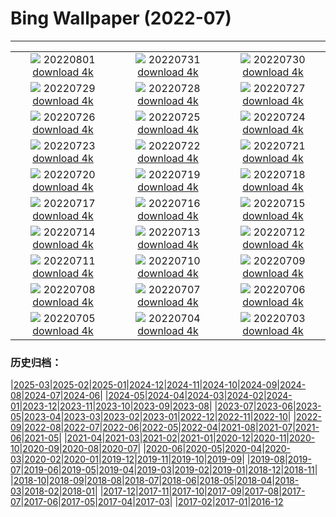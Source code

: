 # Bing Wallpaper (2022-07)
**************
| | | |
|:-:|:-:|:-:|
| ![](https://www.bing.com/th?id=OHR.NoctilucentClouds_EN-US0838966037_1920x1080.jpg) 20220801 [download 4k](https://www.bing.com/th?id=OHR.NoctilucentClouds_EN-US0838966037_UHD.jpg) | ![](https://www.bing.com/th?id=OHR.FiordlandRainforest_EN-US0539876428_1920x1080.jpg) 20220731 [download 4k](https://www.bing.com/th?id=OHR.FiordlandRainforest_EN-US0539876428_UHD.jpg) | ![](https://www.bing.com/th?id=OHR.FourTigresses_EN-US0466229333_1920x1080.jpg) 20220730 [download 4k](https://www.bing.com/th?id=OHR.FourTigresses_EN-US0466229333_UHD.jpg) |
| ![](https://www.bing.com/th?id=OHR.LongsPeak_EN-US4189093342_1920x1080.jpg) 20220729 [download 4k](https://www.bing.com/th?id=OHR.LongsPeak_EN-US4189093342_UHD.jpg) | ![](https://www.bing.com/th?id=OHR.NabateanTomb_EN-US4126304993_1920x1080.jpg) 20220728 [download 4k](https://www.bing.com/th?id=OHR.NabateanTomb_EN-US4126304993_UHD.jpg) | ![](https://www.bing.com/th?id=OHR.MangroveDay_EN-US4051479273_1920x1080.jpg) 20220727 [download 4k](https://www.bing.com/th?id=OHR.MangroveDay_EN-US4051479273_UHD.jpg) |
| ![](https://www.bing.com/th?id=OHR.MGRBrighton_EN-US4452708176_1920x1080.jpg) 20220726 [download 4k](https://www.bing.com/th?id=OHR.MGRBrighton_EN-US4452708176_UHD.jpg) | ![](https://www.bing.com/th?id=OHR.AmeliaEarhart_EN-US4396076505_1920x1080.jpg) 20220725 [download 4k](https://www.bing.com/th?id=OHR.AmeliaEarhart_EN-US4396076505_UHD.jpg) | ![](https://www.bing.com/th?id=OHR.FoxgloveHawkmoth_EN-US4340017481_1920x1080.jpg) 20220724 [download 4k](https://www.bing.com/th?id=OHR.FoxgloveHawkmoth_EN-US4340017481_UHD.jpg) |
| ![](https://www.bing.com/th?id=OHR.SGIMontenegro_EN-US4280095085_1920x1080.jpg) 20220723 [download 4k](https://www.bing.com/th?id=OHR.SGIMontenegro_EN-US4280095085_UHD.jpg) | ![](https://www.bing.com/th?id=OHR.AbbeyGardens_EN-US3622669026_1920x1080.jpg) 20220722 [download 4k](https://www.bing.com/th?id=OHR.AbbeyGardens_EN-US3622669026_UHD.jpg) | ![](https://www.bing.com/th?id=OHR.MoonPhases_EN-US3514261526_1920x1080.jpg) 20220721 [download 4k](https://www.bing.com/th?id=OHR.MoonPhases_EN-US3514261526_UHD.jpg) |
| ![](https://www.bing.com/th?id=OHR.YellowstoneBison_EN-US2891320959_1920x1080.jpg) 20220720 [download 4k](https://www.bing.com/th?id=OHR.YellowstoneBison_EN-US2891320959_UHD.jpg) | ![](https://www.bing.com/th?id=OHR.OmijimaIsland_EN-US2811609327_1920x1080.jpg) 20220719 [download 4k](https://www.bing.com/th?id=OHR.OmijimaIsland_EN-US2811609327_UHD.jpg) | ![](https://www.bing.com/th?id=OHR.CoyoteButtes_EN-US2729289736_1920x1080.jpg) 20220718 [download 4k](https://www.bing.com/th?id=OHR.CoyoteButtes_EN-US2729289736_UHD.jpg) |
| ![](https://www.bing.com/th?id=OHR.AmericanGoldfinch_EN-US2664017758_1920x1080.jpg) 20220717 [download 4k](https://www.bing.com/th?id=OHR.AmericanGoldfinch_EN-US2664017758_UHD.jpg) | ![](https://www.bing.com/th?id=OHR.Arrone_EN-US2438328393_1920x1080.jpg) 20220716 [download 4k](https://www.bing.com/th?id=OHR.Arrone_EN-US2438328393_UHD.jpg) | ![](https://www.bing.com/th?id=OHR.BabyLemons_EN-US8232804860_1920x1080.jpg) 20220715 [download 4k](https://www.bing.com/th?id=OHR.BabyLemons_EN-US8232804860_UHD.jpg) |
| ![](https://www.bing.com/th?id=OHR.BasaltGiants_EN-US8165410401_1920x1080.jpg) 20220714 [download 4k](https://www.bing.com/th?id=OHR.BasaltGiants_EN-US8165410401_UHD.jpg) | ![](https://www.bing.com/th?id=OHR.SpiralHill_EN-US8098037208_1920x1080.jpg) 20220713 [download 4k](https://www.bing.com/th?id=OHR.SpiralHill_EN-US8098037208_UHD.jpg) | ![](https://www.bing.com/th?id=OHR.BarcelonaPop_EN-US8033472712_1920x1080.jpg) 20220712 [download 4k](https://www.bing.com/th?id=OHR.BarcelonaPop_EN-US8033472712_UHD.jpg) |
| ![](https://www.bing.com/th?id=OHR.OludenizTurkey_EN-US7964154843_1920x1080.jpg) 20220711 [download 4k](https://www.bing.com/th?id=OHR.OludenizTurkey_EN-US7964154843_UHD.jpg) | ![](https://www.bing.com/th?id=OHR.DolomitesMW_EN-US7903776288_1920x1080.jpg) 20220710 [download 4k](https://www.bing.com/th?id=OHR.DolomitesMW_EN-US7903776288_UHD.jpg) | ![](https://www.bing.com/th?id=OHR.PreveliGorge_EN-US7830712096_1920x1080.jpg) 20220709 [download 4k](https://www.bing.com/th?id=OHR.PreveliGorge_EN-US7830712096_UHD.jpg) |
| ![](https://www.bing.com/th?id=OHR.HecetaHead_EN-US7658704670_1920x1080.jpg) 20220708 [download 4k](https://www.bing.com/th?id=OHR.HecetaHead_EN-US7658704670_UHD.jpg) | ![](https://www.bing.com/th?id=OHR.KissingPuffins_EN-US7469101764_1920x1080.jpg) 20220707 [download 4k](https://www.bing.com/th?id=OHR.KissingPuffins_EN-US7469101764_UHD.jpg) | ![](https://www.bing.com/th?id=OHR.FannetteIsland_EN-US7369656560_1920x1080.jpg) 20220706 [download 4k](https://www.bing.com/th?id=OHR.FannetteIsland_EN-US7369656560_UHD.jpg) |
| ![](https://www.bing.com/th?id=OHR.WHFireworks_EN-US7107173560_1920x1080.jpg) 20220705 [download 4k](https://www.bing.com/th?id=OHR.WHFireworks_EN-US7107173560_UHD.jpg) | ![](https://www.bing.com/th?id=OHR.SummerDogs_EN-US7055120050_1920x1080.jpg) 20220704 [download 4k](https://www.bing.com/th?id=OHR.SummerDogs_EN-US7055120050_UHD.jpg) | ![](https://www.bing.com/th?id=OHR.HalfwayDay_EN-US6981774268_1920x1080.jpg) 20220703 [download 4k](https://www.bing.com/th?id=OHR.HalfwayDay_EN-US6981774268_UHD.jpg) |

### 历史归档：

|[2025-03](/../2025-03/2025-03.md)|[2025-02](/../2025-02/2025-02.md)|[2025-01](/../2025-01/2025-01.md)|[2024-12](/../2024-12/2024-12.md)|[2024-11](/../2024-11/2024-11.md)|[2024-10](/../2024-10/2024-10.md)|[2024-09](/../2024-09/2024-09.md)|[2024-08](/../2024-08/2024-08.md)|[2024-07](/../2024-07/2024-07.md)|[2024-06](/../2024-06/2024-06.md)|
|[2024-05](/../2024-05/2024-05.md)|[2024-04](/../2024-04/2024-04.md)|[2024-03](/../2024-03/2024-03.md)|[2024-02](/../2024-02/2024-02.md)|[2024-01](/../2024-01/2024-01.md)|[2023-12](/../2023-12/2023-12.md)|[2023-11](/../2023-11/2023-11.md)|[2023-10](/../2023-10/2023-10.md)|[2023-09](/../2023-09/2023-09.md)|[2023-08](/../2023-08/2023-08.md)|
|[2023-07](/../2023-07/2023-07.md)|[2023-06](/../2023-06/2023-06.md)|[2023-05](/../2023-05/2023-05.md)|[2023-04](/../2023-04/2023-04.md)|[2023-03](/../2023-03/2023-03.md)|[2023-02](/../2023-02/2023-02.md)|[2023-01](/../2023-01/2023-01.md)|[2022-12](/../2022-12/2022-12.md)|[2022-11](/../2022-11/2022-11.md)|[2022-10](/../2022-10/2022-10.md)|
|[2022-09](/../2022-09/2022-09.md)|[2022-08](/../2022-08/2022-08.md)|[2022-07](/2022-07.md)|[2022-06](/../2022-06/2022-06.md)|[2022-05](/../2022-05/2022-05.md)|[2022-04](/../2022-04/2022-04.md)|[2021-08](/../2021-08/2021-08.md)|[2021-07](/../2021-07/2021-07.md)|[2021-06](/../2021-06/2021-06.md)|[2021-05](/../2021-05/2021-05.md)|
|[2021-04](/../2021-04/2021-04.md)|[2021-03](/../2021-03/2021-03.md)|[2021-02](/../2021-02/2021-02.md)|[2021-01](/../2021-01/2021-01.md)|[2020-12](/../2020-12/2020-12.md)|[2020-11](/../2020-11/2020-11.md)|[2020-10](/../2020-10/2020-10.md)|[2020-09](/../2020-09/2020-09.md)|[2020-08](/../2020-08/2020-08.md)|[2020-07](/../2020-07/2020-07.md)|
|[2020-06](/../2020-06/2020-06.md)|[2020-05](/../2020-05/2020-05.md)|[2020-04](/../2020-04/2020-04.md)|[2020-03](/../2020-03/2020-03.md)|[2020-02](/../2020-02/2020-02.md)|[2020-01](/../2020-01/2020-01.md)|[2019-12](/../2019-12/2019-12.md)|[2019-11](/../2019-11/2019-11.md)|[2019-10](/../2019-10/2019-10.md)|[2019-09](/../2019-09/2019-09.md)|
|[2019-08](/../2019-08/2019-08.md)|[2019-07](/../2019-07/2019-07.md)|[2019-06](/../2019-06/2019-06.md)|[2019-05](/../2019-05/2019-05.md)|[2019-04](/../2019-04/2019-04.md)|[2019-03](/../2019-03/2019-03.md)|[2019-02](/../2019-02/2019-02.md)|[2019-01](/../2019-01/2019-01.md)|[2018-12](/../2018-12/2018-12.md)|[2018-11](/../2018-11/2018-11.md)|
|[2018-10](/../2018-10/2018-10.md)|[2018-09](/../2018-09/2018-09.md)|[2018-08](/../2018-08/2018-08.md)|[2018-07](/../2018-07/2018-07.md)|[2018-06](/../2018-06/2018-06.md)|[2018-05](/../2018-05/2018-05.md)|[2018-04](/../2018-04/2018-04.md)|[2018-03](/../2018-03/2018-03.md)|[2018-02](/../2018-02/2018-02.md)|[2018-01](/../2018-01/2018-01.md)|
|[2017-12](/../2017-12/2017-12.md)|[2017-11](/../2017-11/2017-11.md)|[2017-10](/../2017-10/2017-10.md)|[2017-09](/../2017-09/2017-09.md)|[2017-08](/../2017-08/2017-08.md)|[2017-07](/../2017-07/2017-07.md)|[2017-06](/../2017-06/2017-06.md)|[2017-05](/../2017-05/2017-05.md)|[2017-04](/../2017-04/2017-04.md)|[2017-03](/../2017-03/2017-03.md)|
|[2017-02](/../2017-02/2017-02.md)|[2017-01](/../2017-01/2017-01.md)|[2016-12](/../2016-12/2016-12.md)